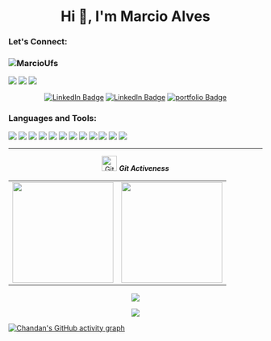 

<h1 align="center">Hi 👋, I'm Marcio Alves</h1>


<h3 align="left">Let's Connect:</h3>
<h3 align="left"> <img src="https://komarev.com/ghpvc/?username=MarcioUfs&label=Profile%20views&color=0e75b6&style=flat" alt="MarcioUfs" /> </h3>

[![](https://img.shields.io/badge/-Marcio%20Alves-blue?style=for-the-badge&logo=Linkedin&logoColor=white&link=https://www.linkedin.com/in/marcio-alves-b0012098/)](https://www.linkedin.com/in/marcio-alves-b0012098/)
[![](https://img.shields.io/badge/-@MarcioUfs-%23181717?style=for-the-badge&logo=github)](https://github.com/MarcioUfs)
[![](https://img.shields.io/badge/My%20portfolio-B9B3A6?style=for-the-badge&logo=world)](https://marciosalves.com.br)

<!-- <img src="https://github.com/ArshErgon/ArshErgon/blob/main/assets/header/lineBar.png" width="100%" height="8px"/> -->
<div id="badges" align = "center">
   
  <a href="https://www.linkedin.com/in/marcio-alves-b0012098/" target="_blank">
    <img src="https://img.shields.io/badge/LinkedIn-blue?style=for-the-badge&logo=linkedin&logoColor=white" alt="LinkedIn Badge"/></a>
  <a href="https://www.linkedin.com/in/marcio-alves-b0012098/" target="_blank">
    <img src="https://img.shields.io/badge/LinkedIn-blue?style=for-the-badge&logo=linkedin&logoColor=white" alt="LinkedIn Badge"/></a>
  <a href="https://marciosalves.com.br/" target="_blank">
    <img src="https://img.shields.io/badge/portfolio-B9B3A6?style=for-the-badge&logo=world" alt="portfolio Badge"/>
  </a>
  <!-- <a href="#">
    <img src="https://img.shields.io/badge/LeetCode-1A1A1A?style=for-the-badge&logo=LeetCode" alt="gfg Badge"/>
  </a> -->
</div>



<h3 align="left">Languages and Tools:</h3>

[![](https://img.shields.io/badge/C--A8B9CC?style=for-the-badge&logo=C)](#)
[![](https://img.shields.io/badge/C++--00599C?style=for-the-badge&logo=C)](#) 
[![](https://img.shields.io/badge/Python--3776AB?style=for-the-badge&logo=Python)](#) 
[![](https://img.shields.io/badge/html--E34F26?style=for-the-badge&logo=HTML5)](#) 
[![](https://img.shields.io/badge/CSS--1572B6?style=for-the-badge&logo=CSS3)](#) 
[![](https://img.shields.io/badge/JavaScript--F7DF1E?style=for-the-badge&logo=JavaScript)](#) 
[![](https://img.shields.io/badge/Bootstrap--7952B3?style=for-the-badge&logo=Bootstrap)](#) 
[![](https://img.shields.io/badge/React--61DAFB?style=for-the-badge&logo=React)](#) 
[![](https://img.shields.io/badge/git--F05032?style=for-the-badge&logo=git)](#) 
[![](https://img.shields.io/badge/Django--092E20?style=for-the-badge&logo=Django)](#) 
[![](https://img.shields.io/badge/MySQL--4479A1?style=for-the-badge&logo=MySQL)](#) 
[![](https://img.shields.io/badge/Linux--FCC624?style=for-the-badge&logo=Linux)](#)



<hr>
<p align="center">
<img src="https://media.giphy.com/media/W5eoZHPpUx9sapR0eu/giphy.gif" width="30px" alt="Git"/>&nbsp;<i><b>Git Activeness</b></i></p>
 
<!-- <p><img align="left" src="https://github-readme-stats.vercel.app/api/top-langs?username=MarcioUfs&show_icons=true&locale=en&layout=compact&theme=gruvbox&include_all_commits=true&count_private=true" alt="ovi" /></p>
<p>
<img align="right" src="https://github-readme-stats.vercel.app/api?username=MarcioUfs&show_icons=true&locale=en&theme=gruvbox&include_all_commits=true&count_private=true" alt="ovi" width="410" /></p> -->

<table cellpadding="0">
  <tr style="padding: 0">
    <!-- GitHub Stats Card -->  
    <td valign="top"><img height="200" src="https://github-readme-stats.vercel.app/api?username=MarcioUfs&show_icons=true&theme=radical#gh-dark-mode-only"/></td>
    <!-- GitHub Top Language Card -->
    <td valign="top"><img height="200" src="https://github-readme-stats.vercel.app/api/top-langs/?username=MarcioUfs&layout=compact&theme=radical&custom_title=Languages"/></td>
  </tr>
</table>

<p align="center">
  <img src="https://github-readme-streak-stats.herokuapp.com?user=MarcioUfs&&theme=dark&show_icons=true)](https://git.io/streak-stats" /> 

<p align="center">
  <img src="https://capsule-render.vercel.app/api?type=waving&color=gradient&height=150&width=100%&section=footer"/>
</p>

<!-- [![Chandan's github activity graph](https://github-readme-activity-graph.cyclic.app/graph?username=MarcioUfs&theme=merko)](https://github.com/MarcioUfs/github-readme-activity-graph) -->


[![Chandan's GitHub activity graph](https://github-readme-activity-graph.vercel.app/graph?username=MarcioUfs&theme=high-contrast)](https://github.com/ashutosh00710/github-readme-activity-graph)


<!-- [![MarcioUfs's GitHub | Languages Over Time](https://stats.quine.sh/MarcioUfs/languages-over-time?theme=dark)](https://quine.sh) -->







<!--## Olá!  👋
<img loading="lazy" src="https://cdn.jsdelivr.net/gh/devicons/devicon/icons/git/git-original.svg" width="40" height="40"/>
<img loading="lazy" src="https://cdn.jsdelivr.net/gh/devicons/devicon/icons/java/java-original.svg" width="40" height="40"/> <img loading="lazy" src="https://cdn.jsdelivr.net/gh/devicons/devicon/icons/linux/linux-original.svg" width="40" height="40"/>

<div>
<a href="https://www.youtube.com/seu-canal-youtube-aqui" target="_blank"><img loading="lazy" src="https://img.shields.io/badge/YouTube-FF0000?style=for-the-badge&logo=youtube&logoColor=white" target="_blank"></a>
<a href="https://instagram.com/seu-usuário-instagram-aqui" target="_blank"><img loading="lazy" src="https://img.shields.io/badge/-Instagram-%23E4405F?style=for-the-badge&logo=instagram&logoColor=white" target="_blank"></a>
<a href="https://www.twitch.tv/MarcioUfs" target="_blank"><img loading="lazy" src="https://img.shields.io/badge/Twitch-9146FF?style=for-the-badge&logo=twitch&logoColor=white" target="_blank"></a>
<a href = "mailto:contato@MarcioUfs"><img loading="lazy" src="https://img.shields.io/badge/Gmail-D14836?style=for-the-badge&logo=gmail&logoColor=white" target="_blank"></a>
<a href="https://www.linkedin.com/in/seu-usuário-linkedln-aqui" target="_blank"><img loading="lazy" src="https://img.shields.io/badge/-LinkedIn-%230077B5?style=for-the-badge&logo=linkedin&logoColor=white" target="_blank"></a>   
</div>

<div>
<a href="https://github.com/MarcioUfs">
<img loading="lazy" height="180em" src="https://github-readme-stats.vercel.app/api/top-langs/?username=MarcioUfs&layout=compact&langs_count=7&theme=dracula"/>
<img loading="lazy" height="180em" src="https://github-readme-stats.vercel.app/api?username=MarcioUfs&show_icons=true&theme=dracula&include_all_commits=true&count_private=true"/>
</div>
  
![Snake animation](https://github.com/MarcioUfs/MarcioUfs/blob/output/github-contribution-grid-snake.svg)
-->
<!--
**MarcioUfs/MarcioUfs** is a ✨ _special_ ✨ repository because its `README.md` (this file) appears on your GitHub profile.

Here are some ideas to get you started:

- 🔭 I’m currently working on ...
- 🌱 I’m currently learning ...
- 👯 I’m looking to collaborate on ...
- 🤔 I’m looking for help with ...
- 💬 Ask me about ...
- 📫 How to reach me: ...
- 😄 Pronouns: ...
- ⚡ Fun fact: ...
-->
